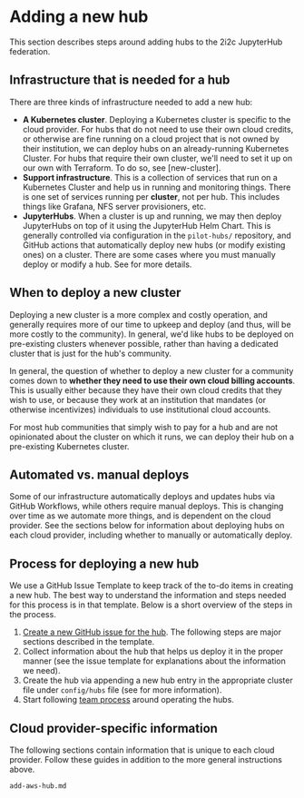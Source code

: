 # Adding a new hub

This section describes steps around adding hubs to the 2i2c JupyterHub federation.

## Infrastructure that is needed for a hub

There are three kinds of infrastructure needed to add a new hub:

- **A Kubernetes cluster**.
  Deploying a Kubernetes cluster is specific to the cloud provider. For hubs that do not need to use their own cloud credits, or otherwise are fine running on a cloud project that is not owned by their institution, we can deploy hubs on an already-running Kubernetes Cluster.
  For hubs that require their own cluster, we'll need to set it up on our own with Terraform.
  To do so, see [new-cluster].
- **Support infrastructure**.
  This is a collection of services that run on a Kubernetes Cluster and help us in running and monitoring things.
  There is one set of services running per **cluster**, not per hub.
  This includes things like Grafana, NFS server provisioners, etc.
- **JupyterHubs**.
  When a cluster is up and running, we may then deploy JupyterHubs on top of it using the JupyterHub Helm Chart.
  This is generally controlled via configuration in the `pilot-hubs/` repository, and GitHub actions that automatically deploy new hubs (or modify existing ones) on a cluster.
  There are some cases where you must manually deploy or modify a hub.
  See [](operate:manual-deploy) for more details.

## When to deploy a new cluster

Deploying a new cluster is a more complex and costly operation, and generally requires more of our time to upkeep and deploy (and thus, will be more costly to the community).
In general, we'd like hubs to be deployed on pre-existing clusters whenever possible, rather than having a dedicated cluster that is just for the hub's community.

In general, the question of whether to deploy a new cluster for a community comes down to **whether they need to use their own cloud billing accounts**. This is usually either because they have their own cloud credits that they wish to use, or because they work at an institution that mandates (or otherwise incentivizes) individuals to use institutional cloud accounts.

For most hub communities that simply wish to pay for a hub and are not opinionated about the cluster on which it runs, we can deploy their hub on a pre-existing Kubernetes cluster.

## Automated vs. manual deploys

Some of our infrastructure automatically deploys and updates hubs via GitHub Workflows, while others require manual deploys.
This is changing over time as we automate more things, and is dependent on the cloud provider.
See the sections below for information about deploying hubs on each cloud provider, including whether to manually or automatically deploy.



## Process for deploying a new hub

We use a GitHub Issue Template to keep track of the to-do items in creating a new hub.
The best way to understand the information and steps needed for this process is in that template.
Below is a short overview of the steps in the process.

1. [Create a new GitHub issue for the hub](https://github.com/2i2c-org/pilot-hubs/issues/new?assignees=&labels=type%3A+hub&template=2_new-hub.yml&title=New+Hub%3A+%3CHub+name%3E).
   The following steps are major sections described in the template.
2. Collect information about the hub that helps us deploy it in the proper manner (see the issue template for explanations about the information we need).
3. Create the hub via appending a new hub entry in the appropriate cluster file under
   `config/hubs` file (see [](/topic/config.md) for more information).
4. Start following [team process](team-process) around operating the hubs.

## Cloud provider-specific information

The following sections contain information that is unique to each cloud provider.
Follow these guides in addition to the more general instructions above.

```{toctree}
add-aws-hub.md
```
